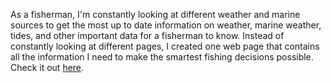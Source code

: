 As a fisherman, I'm constantly looking at different weather and marine sources to get the most up to date information on weather, marine weather, tides, and other important data for a fisherman to know. Instead of constantly looking at different pages, I created one web page that contains all the information I need to make the smartest fishing decisions possible. Check it out [here](https://eitansbd.github.io/fishing-forecast).